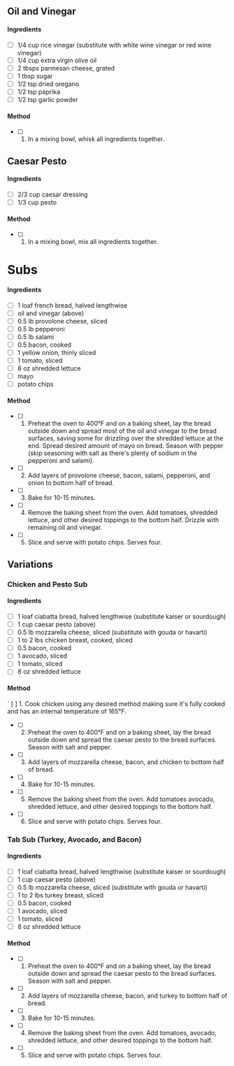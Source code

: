 ## Oil and Vinegar

#### Ingredients

- [ ] 1/4 cup rice vinegar (substitute with white wine vinegar or red wine vinegar)
- [ ] 1/4 cup extra virgin olive oil
- [ ] 2 tbsps parmesan cheese, grated
- [ ] 1 tbsp sugar
- [ ] 1/2 tsp dried oregano
- [ ] 1/2 tsp paprika
- [ ] 1/2 tsp garlic powder

#### Method

- [ ] 1. In a mixing bowl, whisk all ingredients together.

## Caesar Pesto

#### Ingredients

- [ ] 2/3 cup caesar dressing
- [ ] 1/3 cup pesto

#### Method

- [ ] 1. In a mixing bowl, mix all ingredients together.

# Subs

#### Ingredients

- [ ] 1 loaf french bread, halved lengthwise
- [ ] oil and vinegar (above)
- [ ] 0.5 lb provolone cheese, sliced
- [ ] 0.5 lb pepperoni
- [ ] 0.5 lb salami
- [ ] 0.5 bacon, cooked
- [ ] 1 yellow onion, thinly sliced
- [ ] 1 tomato, sliced
- [ ] 8 oz shredded lettuce
- [ ] mayo
- [ ] potato chips

#### Method

- [ ] 1. Preheat the oven to 400°F and on a baking sheet, lay the bread outside down and spread most of the oil and vinegar to the bread surfaces, saving some for drizzling over the shredded lettuce at the end. Spread desired amount of mayo on bread. Season with pepper (skip seasoning with salt as there's plenty of sodium in the pepperoni and salami).
- [ ] 2. Add layers of provolone cheese, bacon, salami, pepperoni, and onion to bottom half of bread.
- [ ] 3. Bake for 10-15 minutes.
- [ ] 4. Remove the baking sheet from the oven. Add tomatoes, shredded lettuce, and other desired toppings to the bottom half. Drizzle with remaining oil and vinegar.
- [ ] 5. Slice and serve with potato chips. Serves four.

## Variations

### Chicken and Pesto Sub

#### Ingredients

- [ ] 1 loaf ciabatta bread, halved lengthwise (substitute kaiser or sourdough)
- [ ] 1 cup caesar pesto (above)
- [ ] 0.5 lb mozzarella cheese, sliced (substitute with gouda or havarti)
- [ ] 1 to 2 lbs chicken breast, cooked, sliced
- [ ] 0.5 bacon, cooked
- [ ] 1 avocado, sliced
- [ ] 1 tomato, sliced
- [ ] 8 oz shredded lettuce

#### Method

` [ ] 1. Cook chicken using any desired method making sure it's fully cooked and has an internal temperature of 165°F.
- [ ] 2. Preheat the oven to 400°F and on a baking sheet, lay the bread outside down and spread the caesar pesto to the bread surfaces. Season with salt and pepper.
- [ ] 3. Add layers of mozzarella cheese, bacon, and chicken to bottom half of bread.
- [ ] 4. Bake for 10-15 minutes.
- [ ] 5. Remove the baking sheet from the oven. Add tomatoes avocado, shredded lettuce, and other desired toppings to the bottom half.
- [ ] 6. Slice and serve with potato chips. Serves four.

### Tab Sub (Turkey, Avocado, and Bacon)

#### Ingredients

- [ ] 1 loaf ciabatta bread, halved lengthwise (substitute kaiser or sourdough)
- [ ] 1 cup caesar pesto (above)
- [ ] 0.5 lb mozzarella cheese, sliced (substitute with gouda or havarti)
- [ ] 1 to 2 lbs turkey breast, sliced
- [ ] 0.5 bacon, cooked
- [ ] 1 avocado, sliced
- [ ] 1 tomato, sliced
- [ ] 8 oz shredded lettuce

#### Method

- [ ] 1. Preheat the oven to 400°F and on a baking sheet, lay the bread outside down and spread the caesar pesto to the bread surfaces. Season with salt and pepper.
- [ ] 2. Add layers of mozzarella cheese, bacon, and turkey to bottom half of bread.
- [ ] 3. Bake for 10-15 minutes.
- [ ] 4. Remove the baking sheet from the oven. Add tomatoes, avocado, shredded lettuce, and other desired toppings to the bottom half.
- [ ] 5. Slice and serve with potato chips. Serves four.
